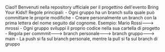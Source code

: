 Ciao!! Benvenuti nella repository ufficiale per il progettino dell'evento Bring Your Kids!!
Regole principali:
    - Ogni gruppo ha un branch sulla quale può committare le proprie modifiche
    - Creare personalmente un branch con la prima lettera del nome seguito dal cognome. Esempio: Mario Rossi---> mrossi
    - Ogni gruppo sviluppi il proprio codice nella sua cartella di progetto
    - Regola per commmit---> branch personale---> branch gruppo---> main
    - La push si fa sul branch personale, mentre la pull si fa sul branch di gruppo
